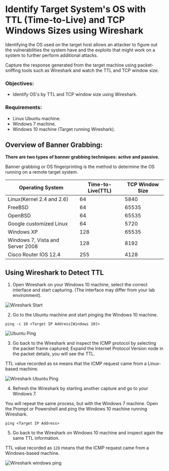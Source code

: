 #  Identify Target System's OS with TTL (Time-to-Live) and TCP Windows Sizes using Wireshark
Identifying the OS used on the target host allows an attacker to figure out the vulnerabilities the system have and the exploits that might work on a system to further perform additional attacks.

Capture the response generated from the target machine using packet-sniffing tools such as Wireshark and watch the TTL and TCP window size.

### Objectives:
* Identify OS's by TTL and TCP window size using Wireshark.

### Requirements:
* Linux Ubuntu machine.
* Windows 7 machine.
* Windows 10 machine (Target running Wireshark).

## Overview of Banner Grabbing:
**There are two types of banner grabbing techniques: active and passive.**

Banner grabbing or OS fingerprinting is the method to determine the OS running on a remote target system.

Operating System | Time-to-Live(TTL) | TCP Window Size
--- | --- | ---
Linux(Kernel 2.4 and 2.6) | 64 | 5840
FreeBSD | 64 | 65535
OpenBSD | 64 | 65535
Google customized Linux | 64 | 5720
Windows XP | 128 | 65535
Windows 7, Vista and Server 2008 | 128 | 8192
Cisco Router IOS 12.4 | 255 | 4128

## Using Wireshark to Detect TTL 
1. Open Wireshark on your Windows 10 machine, select the correct interface and start capturing. (The interface may differ from your lab environment).

![Wireshark Start](https://gist.githubusercontent.com/Samsar4/62886aac358c3d484a0ec17e8eb11266/raw/c68b799fcf3e60f75c0111fbcee309cd630def61/start-wireshark-1.png "Wireshark Start!")

2. Go to the Ubuntu machine and start pinging the Windows 10 machine.

`ping -c 10 <Target IP Address[Windows 10]>`

![Ubuntu Ping](https://gist.githubusercontent.com/Samsar4/62886aac358c3d484a0ec17e8eb11266/raw/c68b799fcf3e60f75c0111fbcee309cd630def61/ping-ubuntu-2.png "Ubuntu Ping")

3. Go back to the Wireshark and inspect the ICMP protocol by selecting the packet frame captured; Expand the Internet Protocol Version node in the packet details, you will see the TTL.

TTL value recorded as `64` means that the ICMP request came from a Linux-based machine.

![Wireshark Ubuntu Ping](https://gist.githubusercontent.com/Samsar4/62886aac358c3d484a0ec17e8eb11266/raw/b191cdf69129f7cfa87ddbaae31340b37c2b1bbc/wireshark-capturing-ubuntu64-3.png "Capturing Ubuntu ICMP")

4. Refresh the Wireshark by starting another capture and go to your Windows 7.

You will repeat the same process, but with the Windows 7 machine. Open the Prompt or Powershell and ping the Windows 10 machine running Wireshark.

`ping <Target IP Address>`

5. Go back to the Wireshark on Windows 10 machine and inspect again the same TTL information.

TTL value recorded as `128` means that the ICMP request came from a Windows-based machine.

![Wireshark windows ping](https://gist.githubusercontent.com/Samsar4/62886aac358c3d484a0ec17e8eb11266/raw/b191cdf69129f7cfa87ddbaae31340b37c2b1bbc/wireshark-capturing-win7-128-4.png)